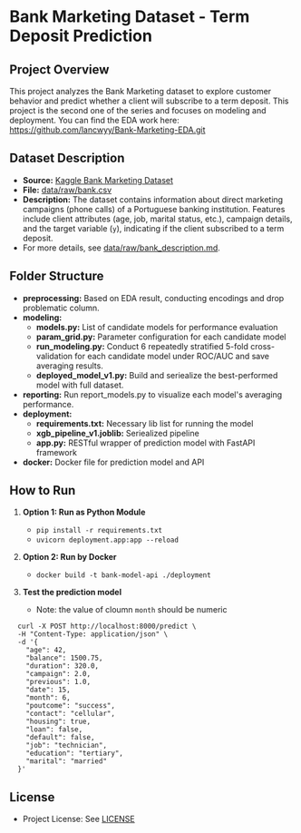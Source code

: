 # Bank Marketing Dataset - Term Deposit Prediction

## Project Overview
This project analyzes the Bank Marketing dataset to explore customer behavior and predict whether a client will subscribe to a term deposit. This project is the second one of the series and focuses on modeling and deployment. You can find the EDA work here: <a href="https://github.com/lancwyy/Bank-Marketing-EDA.git">https://github.com/lancwyy/Bank-Marketing-EDA.git</a>

## Dataset Description
- **Source:** [Kaggle Bank Marketing Dataset](https://www.kaggle.com/datasets/janiobachmann/bank-marketing-dataset/data)
- **File:** [data/raw/bank.csv](data/raw/bank.csv)
- **Description:** The dataset contains information about direct marketing campaigns (phone calls) of a Portuguese banking institution. Features include client attributes (age, job, marital status, etc.), campaign details, and the target variable (`y`), indicating if the client subscribed to a term deposit.
- For more details, see [data/raw/bank_description.md](data/raw/bank_description.md).

## Folder Structure
- **preprocessing:** Based on EDA result, conducting encodings and drop problematic column.
- **modeling:**
  - **models.py:** List of candidate models for performance evaluation
  - **param_grid.py:** Parameter configuration for each candidate model
  - **run_modeling.py:** Conduct 6 repeatedly stratified 5-fold cross-validation for each candidate model under ROC/AUC and save averaging results. 
  - **deployed_model_v1.py:** Build and seriealize the best-performed model with full dataset.
- **reporting:** Run report_models.py to visualize each model's averaging performance.
- **deployment:** 
  - **requirements.txt:** Necessary lib list for running the model
  - **xgb_pipeline_v1.joblib:** Seriealized pipeline
  - **app.py:** RESTful wrapper of prediction model with FastAPI framework
- **docker:** Docker file for prediction model and API

## How to Run
1. **Option 1: Run as Python Module**
    - `pip install -r requirements.txt`
    - `uvicorn deployment.app:app --reload`

2. **Option 2: Run by Docker**
	- `docker build -t bank-model-api ./deployment`

3. **Test the prediction model**
    - Note: the value of cloumn `month` should be numeric
```
  curl -X POST http://localhost:8000/predict \
  -H "Content-Type: application/json" \
  -d '{
    "age": 42,
    "balance": 1500.75,
    "duration": 320.0,
    "campaign": 2.0,
    "previous": 1.0,
    "date": 15,
    "month": 6,
    "poutcome": "success",
    "contact": "cellular",
    "housing": true,
    "loan": false,
    "default": false,
    "job": "technician",
    "education": "tertiary",
    "marital": "married"
  }'
  ```

## License
- Project License: See [LICENSE](LICENSE)
